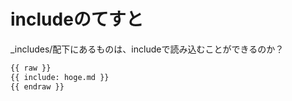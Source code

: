 # includeのてすと

_includes/配下にあるものは、includeで読み込むことができるのか？

``` md
{{ raw }}
{{ include: hoge.md }}
{{ endraw }}
```
